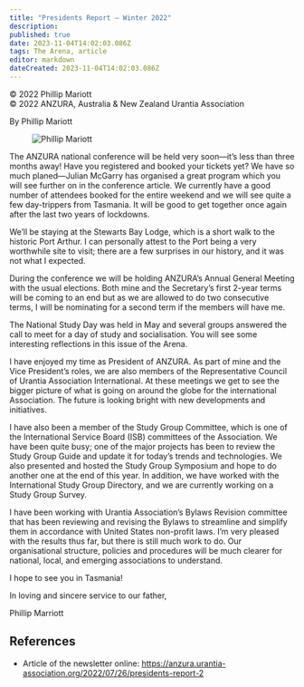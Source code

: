 ```yaml
---
title: "Presidents Report – Winter 2022"
description: 
published: true
date: 2023-11-04T14:02:03.086Z
tags: The Arena, article
editor: markdown
dateCreated: 2023-11-04T14:02:03.086Z
---
```


<p class="v-card v-sheet theme--light gray lighten-3 px-2">© 2022 Phillip Mariott<br>© 2022 ANZURA, Australia & New Zealand Urantia Association</p>

By Phillip Mariott

<figure id="Figure_1" class="image urantiapedia image-style-align-left">
<img src="/image/article/The_Arena/Phillip-Marriott-150x150.jpg" alt="Phillip Mariott">
</figure>

The ANZURA national conference will be held very soon—it’s less than three months away! Have you registered and booked your tickets yet? We have so much planed—Julian McGarry has organised a great program which you will see further on in the conference article. We currently have a good number of attendees booked for the entire weekend and we will see quite a few day-trippers from Tasmania. It will be good to get together once again after the last two years of lockdowns.

We’ll be staying at the Stewarts Bay Lodge, which is a short walk to the historic Port Arthur. I can personally attest to the Port being a very worthwhile site to visit; there are a few surprises in our history, and it was not what I expected.

During the conference we will be holding ANZURA’s Annual General Meeting with the usual elections. Both mine and the Secretary’s first 2-year terms will be coming to an end but as we are allowed to do two consecutive terms, I will be nominating for a second term if the members will have me.

The National Study Day was held in May and several groups answered the call to meet for a day of study and socialisation. You will see some interesting reflections in this issue of the Arena.

I have enjoyed my time as President of ANZURA. As part of mine and the Vice President’s roles, we are also members of the Representative Council of Urantia Association International. At these meetings we get to see the bigger picture of what is going on around the globe for the international Association. The future is looking bright with new developments and initiatives.

I have also been a member of the Study Group Committee, which is one of the International Service Board (ISB) committees of the Association. We have been quite busy; one of the major projects has been to review the Study Group Guide and update it for today’s trends and technologies. We also presented and hosted the Study Group Symposium and hope to do another one at the end of this year. In addition, we have worked with the International Study Group Directory, and we are currently working on a Study Group Survey.

I have been working with Urantia Association’s Bylaws Revision committee that has been reviewing and revising the Bylaws to streamline and simplify them in accordance with United States non-profit laws. I’m very pleased with the results thus far, but there is still much work to do. Our organisational structure, policies and procedures will be much clearer for national, local, and emerging associations to understand.

I hope to see you in Tasmania!

In loving and sincere service to our father,

Phillip Marriott
<br style="clear:both;"/>

## References

- Article of the newsletter online: https://anzura.urantia-association.org/2022/07/26/presidents-report-2
